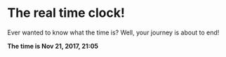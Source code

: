 # The real time clock!

Ever wanted to know what the time is? Well, your journey is about to end!

**The time is Nov 21, 2017, 21:05**